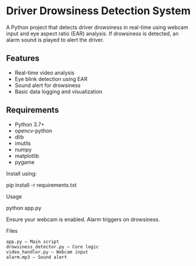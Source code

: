 # Driver Drowsiness Detection System

A Python project that detects driver drowsiness in real-time using webcam input and eye aspect ratio (EAR) analysis. If drowsiness is detected, an alarm sound is played to alert the driver.

## Features

- Real-time video analysis
- Eye blink detection using EAR
- Sound alert for drowsiness
- Basic data logging and visualization

## Requirements

- Python 3.7+
- opencv-python
- dlib
- imutils
- numpy
- matplotlib
- pygame

Install using:

pip install -r requirements.txt

Usage

python app.py

Ensure your webcam is enabled. Alarm triggers on drowsiness.

Files

    app.py – Main script
    drowsiness_detector.py – Core logic
    video_handler.py – Webcam input
    alarm.mp3 – Sound alert
